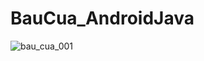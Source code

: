 ﻿# BauCua_AndroidJava
![bau_cua_001](https://user-images.githubusercontent.com/52006079/205509101-4104d2d7-7607-4524-8310-83465ab0b72a.png)
